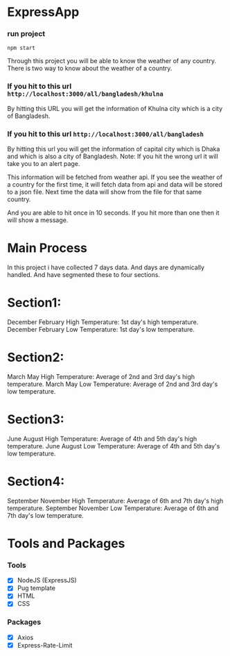 # ExpressApp
### run project
```
npm start
```
Through this project you will be able to know the weather of any country.
There is two way to know about the weather of a country.
### If you hit to this url ```http://localhost:3000/all/bangladesh/khulna```
By hitting this URL you will get the information of Khulna city which is a city of Bangladesh.
### If you hit to this url ```http://localhost:3000/all/bangladesh```
By hitting this url you will get the information of capital city which is Dhaka and which is also a city of Bangladesh.
Note: If you hit the wrong url it will take you to an alert page.

This information will be fetched from weather api.
If you see the weather of a country for the first time, it will fetch data from api and data will be stored to a json file.
Next time the data will show from the file for that same country.

And you are able to hit once in 10 seconds.
If you hit more than one then it will show a message.

# Main Process
In this project i have collected 7 days data. And days are dynamically handled.
And have segmented these to four sections. 

# Section1:
December February High Temperature: 1st day's high temperature.
December February Low Temperature: 1st day's low temperature.

# Section2:
March May High Temperature: Average of 2nd and 3rd day's high temperature.
March May Low Temperature: Average of 2nd and 3rd day's low temperature.

# Section3:
June August High Temperature: Average of 4th and 5th day's high temperature.
June August Low Temperature: Average of 4th and 5th day's low temperature.

# Section4:
September November High Temperature: Average of 6th and 7th day's high temperature.
September November Low Temperature: Average of 6th and 7th day's low temperature.

# Tools and Packages
### Tools
- [x] NodeJS (ExpressJS) 
- [x] Pug template 
- [x] HTML 
- [x] CSS
### Packages 
- [x] Axios 
- [x] Express-Rate-Limit
